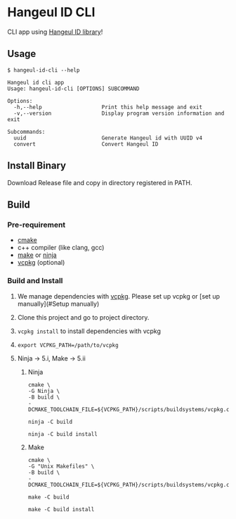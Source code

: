 # Hangeul ID CLI

CLI app using [Hangeul ID library](https://github.com/wonjongin/hangeul-id-cpp)!

## Usage

```text
$ hangeul-id-cli --help

Hangeul id cli app
Usage: hangeul-id-cli [OPTIONS] SUBCOMMAND

Options:
  -h,--help                   Print this help message and exit
  -v,--version                Display program version information and exit

Subcommands:
  uuid                        Generate Hangeul id with UUID v4
  convert                     Convert Hangeul ID

```

## Install Binary

Download Release file and copy in directory registered in PATH.

## Build

### Pre-requirement

- [cmake](https://cmake.org)
- c++ compiler (like clang, gcc)
- [make](https://www.gnu.org/software/make/) or [ninja](https://github.com/ninja-build/ninja)
- [vcpkg](https://github.com/microsoft/vcpkg) (optional)

### Build and Install

1. We manage dependencies with [vcpkg](https://github.com/microsoft/vcpkg). Please set up vcpkg or [set up manually](#Setup manually)
2. Clone this project and go to project directory.
3. `vcpkg install` to install dependencies with vcpkg
4. `export VCPKG_PATH=/path/to/vcpkg`
5. Ninja -> 5.i, Make -> 5.ii

    1. Ninja
        ```shell
       cmake \
       -G Ninja \
       -B build \
       -DCMAKE_TOOLCHAIN_FILE=${VCPKG_PATH}/scripts/buildsystems/vcpkg.cmake 
       
       ninja -C build
       
       ninja -C build install
       ```
    2. Make
       ```shell
       cmake \
       -G "Unix Makefiles" \
       -B build \
       -DCMAKE_TOOLCHAIN_FILE=${VCPKG_PATH}/scripts/buildsystems/vcpkg.cmake 
       
       make -C build
       
       make -C build install
       ```
